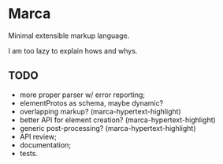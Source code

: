 # Marca

Minimal extensible markup language.

I am too lazy to explain hows and whys.

## TODO

* more proper parser w/ error reporting;
* elementProtos as schema, maybe dynamic?
* overlapping markup? (marca-hypertext-highlight)
* better API for element creation? (marca-hypertext-highlight)
* generic post-processing? (marca-hypertext-highlight)
* API review;
* documentation;
* tests.
